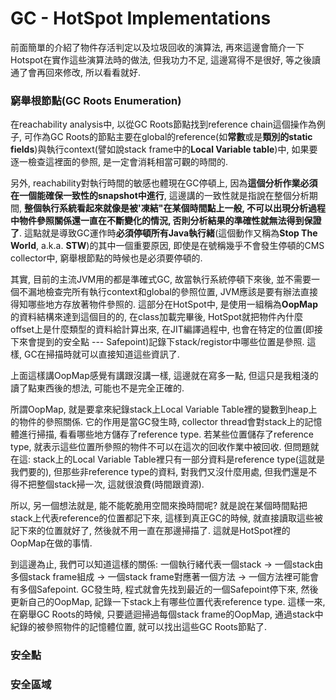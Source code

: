 # GC - HotSpot Implementations

前面簡單的介紹了物件存活判定以及垃圾回收的演算法, 再來這邊會簡介一下Hotspot在實作這些演算法時的做法, 但我功力不足, 這邊寫得不是很好, 等之後讀通了會再回來修改, 所以看看就好.

### 窮舉根節點\(GC Roots Enumeration\)

在reachability analysis中, 以從GC Roots節點找到reference chain這個操作為例子, 可作為GC Roots的節點主要在global的reference\(如**常數**或是**類別的static fields**\)與執行context\(譬如說stack frame中的**Local Variable table**\)中, 如果要逐一檢查這裡面的參照, 是一定會消耗相當可觀的時間的.

另外, reachability對執行時間的敏感也體現在GC停頓上, 因為**這個分析作業必須在一個能確保一致性的snapshot中進行**, 這邊講的一致性就是指說在整個分析期間, **整個執行系統看起來就像是被'凍結"在某個時間點上一般, 不可以出現分析過程中物件參照關係還一直在不斷變化的情況, 否則分析結果的準確性就無法得到保證了**. 這點就是導致GC運作時**必須停頓所有Java執行緒**\(這個動作又稱為**Stop The World**, a.k.a. **STW**\)的其中一個重要原因, 即使是在號稱幾乎不會發生停頓的CMS collector中, 窮舉根節點的時候也是必須要停頓的.

其實, 目前的主流JVM用的都是準確式GC, 故當執行系統停頓下來後, 並不需要一個不漏地檢查完所有執行context和global的參照位置, JVM應該是要有辦法直接得知哪些地方存放著物件參照的. 這部分在HotSpot中, 是使用一組稱為**OopMap**的資料結構來達到這個目的的, 在class加載完畢後, HotSpot就把物件內什麼offset上是什麼類型的資料給計算出來, 在JIT編譯過程中, 也會在特定的位置\(即接下來會提到的安全點 --- Safepoint\)記錄下stack/registor中哪些位置是參照. 這樣, GC在掃描時就可以直接知道這些資訊了.

上面這樣講OopMap感覺有講跟沒講一樣, 這邊就在寫多一點, 但這只是我粗淺的讀了點東西後的想法, 可能也不是完全正確的.

所謂OopMap, 就是要拿來紀錄stack上Local Variable Table裡的變數到heap上的物件的參照關係. 它的作用是當GC發生時, collector thread會對stack上的記憶體進行掃描, 看看哪些地方儲存了reference type. 若某些位置儲存了reference type, 就表示這些位置所參照的物件不可以在這次的回收作業中被回收. 但問題就在這: stack上的Local Variable Table裡只有一部分資料是reference type\(這就是我們要的\), 但那些非reference type的資料, 對我們又沒什麼用處, 但我們還是不得不把整個stack掃一次, 這就很浪費\(時間跟資源\).

所以, 另一個想法就是, 能不能乾脆用空間來換時間呢? 就是說在某個時間點把stack上代表reference的位置都記下來, 這樣到真正GC的時候, 就直接讀取這些被記下來的位置就好了, 然後就不用一直在那邊掃描了. 這就是HotSpot裡的OopMap在做的事情.

到這邊為止, 我們可以知道這樣的關係: 一個執行緒代表一個stack -&gt; 一個stack由多個stack frame組成 -&gt; 一個stack frame對應著一個方法 -&gt; 一個方法裡可能會有多個Safepoint. GC發生時, 程式就會先找到最近的一個Safepoint停下來, 然後更新自己的OopMap, 記錄一下stack上有哪些位置代表reference type. 這樣一來, 在窮舉GC Roots的時候, 只要遞迴掃過每個stack frame的OopMap, 通過stack中紀錄的被參照物件的記憶體位置, 就可以找出這些GC Roots節點了.

### 安全點

### 安全區域



